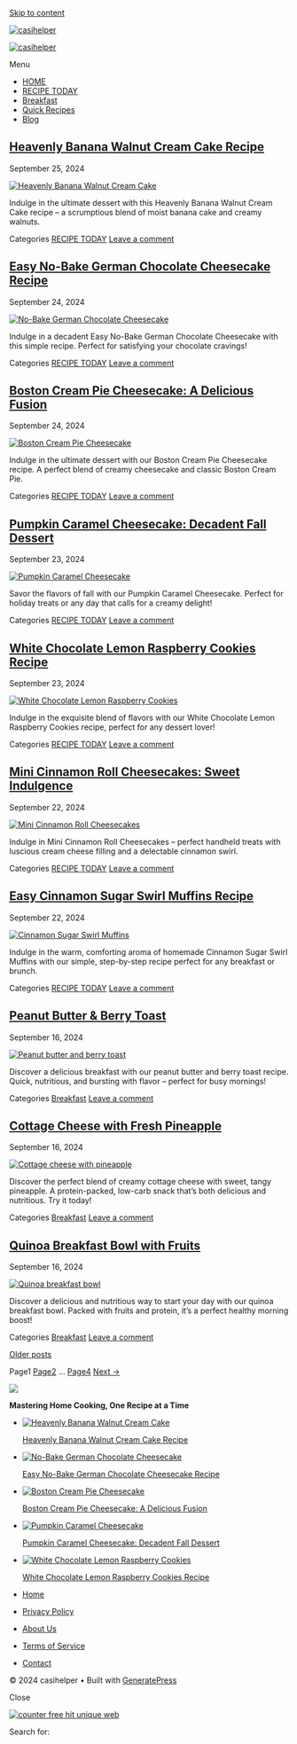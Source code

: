 [Skip to content](#content "Skip to content")

[![casihelper](https://casihelper.com/wp-content/uploads/2024/08/casihelper-1.webp)](https://casihelper.com/)

[![casihelper](https://casihelper.com/wp-content/uploads/2024/08/casihelper-1.webp)](https://casihelper.com/ "casihelper")

Menu

* [HOME](https://casihelper.com/)
* [RECIPE TODAY](https://casihelper.com/category/recipe-today/)
* [Breakfast](https://casihelper.com/category/breakfast/)
* [Quick Recipes](https://casihelper.com/category/quick-recipes/)
* [Blog](https://casihelper.com/category/blog/)

[](#)[](#)

[Heavenly Banana Walnut Cream Cake Recipe](https://casihelper.com/heavenly-banana-walnut-cream-cake-recipe/)
------------------------------------------------------------------------------------------------------------

September 25, 2024

[![Heavenly Banana Walnut Cream Cake](https://casihelper.com/wp-content/uploads/2024/09/Heavenly-Banana-Walnut-Cream-Cake.jpg)](https://casihelper.com/heavenly-banana-walnut-cream-cake-recipe/)

Indulge in the ultimate dessert with this Heavenly Banana Walnut Cream Cake recipe – a scrumptious blend of moist banana cake and creamy walnuts.

Categories [RECIPE TODAY](https://casihelper.com/category/recipe-today/) [Leave a comment](https://casihelper.com/heavenly-banana-walnut-cream-cake-recipe/#respond)

[Easy No-Bake German Chocolate Cheesecake Recipe](https://casihelper.com/easy-no-bake-german-chocolate-cheesecake-recipe/)
--------------------------------------------------------------------------------------------------------------------------

September 24, 2024

[![No-Bake German Chocolate Cheesecake](https://casihelper.com/wp-content/uploads/2024/09/No-Bake-German-Chocolate-Cheesecake.jpg)](https://casihelper.com/easy-no-bake-german-chocolate-cheesecake-recipe/)

Indulge in a decadent Easy No-Bake German Chocolate Cheesecake with this simple recipe. Perfect for satisfying your chocolate cravings!

Categories [RECIPE TODAY](https://casihelper.com/category/recipe-today/) [Leave a comment](https://casihelper.com/easy-no-bake-german-chocolate-cheesecake-recipe/#respond)

[Boston Cream Pie Cheesecake: A Delicious Fusion](https://casihelper.com/boston-cream-pie-cheesecake-a-delicious-fusion/)
-------------------------------------------------------------------------------------------------------------------------

September 24, 2024

[![Boston Cream Pie Cheesecake](https://casihelper.com/wp-content/uploads/2024/09/Boston-Cream-Pie-Cheesecake.jpg)](https://casihelper.com/boston-cream-pie-cheesecake-a-delicious-fusion/)

Indulge in the ultimate dessert with our Boston Cream Pie Cheesecake recipe. A perfect blend of creamy cheesecake and classic Boston Cream Pie.

Categories [RECIPE TODAY](https://casihelper.com/category/recipe-today/) [Leave a comment](https://casihelper.com/boston-cream-pie-cheesecake-a-delicious-fusion/#respond)

[Pumpkin Caramel Cheesecake: Decadent Fall Dessert](https://casihelper.com/pumpkin-caramel-cheesecake-decadent-fall-dessert/)
-----------------------------------------------------------------------------------------------------------------------------

September 23, 2024

[![Pumpkin Caramel Cheesecake](https://casihelper.com/wp-content/uploads/2024/09/Pumpkin-Caramel-Cheesecake.jpg)](https://casihelper.com/pumpkin-caramel-cheesecake-decadent-fall-dessert/)

Savor the flavors of fall with our Pumpkin Caramel Cheesecake. Perfect for holiday treats or any day that calls for a creamy delight!

Categories [RECIPE TODAY](https://casihelper.com/category/recipe-today/) [Leave a comment](https://casihelper.com/pumpkin-caramel-cheesecake-decadent-fall-dessert/#respond)

[White Chocolate Lemon Raspberry Cookies Recipe](https://casihelper.com/white-chocolate-lemon-raspberry-cookies-recipe/)
------------------------------------------------------------------------------------------------------------------------

September 23, 2024

[![White Chocolate Lemon Raspberry Cookies](https://casihelper.com/wp-content/uploads/2024/09/White-Chocolate-Lemon-Raspberry-Cookies.jpg)](https://casihelper.com/white-chocolate-lemon-raspberry-cookies-recipe/)

Indulge in the exquisite blend of flavors with our White Chocolate Lemon Raspberry Cookies recipe, perfect for any dessert lover!

Categories [RECIPE TODAY](https://casihelper.com/category/recipe-today/) [Leave a comment](https://casihelper.com/white-chocolate-lemon-raspberry-cookies-recipe/#respond)

[Mini Cinnamon Roll Cheesecakes: Sweet Indulgence](https://casihelper.com/mini-cinnamon-roll-cheesecakes-sweet-indulgence/)
---------------------------------------------------------------------------------------------------------------------------

September 22, 2024

[![Mini Cinnamon Roll Cheesecakes](https://casihelper.com/wp-content/uploads/2024/09/Mini-Cinnamon-Roll-Cheesecakes.jpg)](https://casihelper.com/mini-cinnamon-roll-cheesecakes-sweet-indulgence/)

Indulge in Mini Cinnamon Roll Cheesecakes – perfect handheld treats with luscious cream cheese filling and a delectable cinnamon swirl.

Categories [RECIPE TODAY](https://casihelper.com/category/recipe-today/) [Leave a comment](https://casihelper.com/mini-cinnamon-roll-cheesecakes-sweet-indulgence/#respond)

[Easy Cinnamon Sugar Swirl Muffins Recipe](https://casihelper.com/easy-cinnamon-sugar-swirl-muffins-recipe/)
------------------------------------------------------------------------------------------------------------

September 22, 2024

[![Cinnamon Sugar Swirl Muffins](https://casihelper.com/wp-content/uploads/2024/09/Cinnamon-Sugar-Swirl-Muffins.jpg)](https://casihelper.com/easy-cinnamon-sugar-swirl-muffins-recipe/)

Indulge in the warm, comforting aroma of homemade Cinnamon Sugar Swirl Muffins with our simple, step-by-step recipe perfect for any breakfast or brunch.

Categories [RECIPE TODAY](https://casihelper.com/category/recipe-today/) [Leave a comment](https://casihelper.com/easy-cinnamon-sugar-swirl-muffins-recipe/#respond)

[Peanut Butter & Berry Toast](https://casihelper.com/peanut-butter-berry-toast/)
--------------------------------------------------------------------------------

September 16, 2024

[![Peanut butter and berry toast](https://casihelper.com/wp-content/uploads/2024/09/Peanut-butter-and-berry-toast.jpg)](https://casihelper.com/peanut-butter-berry-toast/)

Discover a delicious breakfast with our peanut butter and berry toast recipe. Quick, nutritious, and bursting with flavor – perfect for busy mornings!

Categories [Breakfast](https://casihelper.com/category/breakfast/) [Leave a comment](https://casihelper.com/peanut-butter-berry-toast/#respond)

[Cottage Cheese with Fresh Pineapple](https://casihelper.com/cottage-cheese-with-fresh-pineapple/)
--------------------------------------------------------------------------------------------------

September 16, 2024

[![Cottage cheese with pineapple](https://casihelper.com/wp-content/uploads/2024/09/Cottage-cheese-with-pineapple.jpg)](https://casihelper.com/cottage-cheese-with-fresh-pineapple/)

Discover the perfect blend of creamy cottage cheese with sweet, tangy pineapple. A protein-packed, low-carb snack that’s both delicious and nutritious. Try it today!

Categories [Breakfast](https://casihelper.com/category/breakfast/) [Leave a comment](https://casihelper.com/cottage-cheese-with-fresh-pineapple/#respond)

[Quinoa Breakfast Bowl with Fruits](https://casihelper.com/quinoa-breakfast-bowl-with-fruits/)
----------------------------------------------------------------------------------------------

September 16, 2024

[![Quinoa breakfast bowl](https://casihelper.com/wp-content/uploads/2024/09/Quinoa-breakfast-bowl.jpg)](https://casihelper.com/quinoa-breakfast-bowl-with-fruits/)

Discover a delicious and nutritious way to start your day with our quinoa breakfast bowl. Packed with fruits and protein, it’s a perfect healthy morning boost!

Categories [Breakfast](https://casihelper.com/category/breakfast/) [Leave a comment](https://casihelper.com/quinoa-breakfast-bowl-with-fruits/#respond)

[Older posts](https://casihelper.com/page/2/)

Page1 [Page2](https://casihelper.com/page/2/) … [Page4](https://casihelper.com/page/4/) [Next →](https://casihelper.com/page/2/)

![](https://casihelper.com/wp-content/uploads/2024/08/c4d8bcb3-84e8-401c-91e0-1928ee4e5a06-2-1.webp)

**Mastering Home Cooking, One Recipe at a Time**

* [![Heavenly Banana Walnut Cream Cake](https://casihelper.com/wp-content/uploads/2024/09/Heavenly-Banana-Walnut-Cream-Cake-300x171.jpg)](https://casihelper.com/heavenly-banana-walnut-cream-cake-recipe/)
    
    [Heavenly Banana Walnut Cream Cake Recipe](https://casihelper.com/heavenly-banana-walnut-cream-cake-recipe/)
* [![No-Bake German Chocolate Cheesecake](https://casihelper.com/wp-content/uploads/2024/09/No-Bake-German-Chocolate-Cheesecake-300x171.jpg)](https://casihelper.com/easy-no-bake-german-chocolate-cheesecake-recipe/)
    
    [Easy No-Bake German Chocolate Cheesecake Recipe](https://casihelper.com/easy-no-bake-german-chocolate-cheesecake-recipe/)
* [![Boston Cream Pie Cheesecake](https://casihelper.com/wp-content/uploads/2024/09/Boston-Cream-Pie-Cheesecake-300x171.jpg)](https://casihelper.com/boston-cream-pie-cheesecake-a-delicious-fusion/)
    
    [Boston Cream Pie Cheesecake: A Delicious Fusion](https://casihelper.com/boston-cream-pie-cheesecake-a-delicious-fusion/)
* [![Pumpkin Caramel Cheesecake](https://casihelper.com/wp-content/uploads/2024/09/Pumpkin-Caramel-Cheesecake-300x171.jpg)](https://casihelper.com/pumpkin-caramel-cheesecake-decadent-fall-dessert/)
    
    [Pumpkin Caramel Cheesecake: Decadent Fall Dessert](https://casihelper.com/pumpkin-caramel-cheesecake-decadent-fall-dessert/)
* [![White Chocolate Lemon Raspberry Cookies](https://casihelper.com/wp-content/uploads/2024/09/White-Chocolate-Lemon-Raspberry-Cookies-300x171.jpg)](https://casihelper.com/white-chocolate-lemon-raspberry-cookies-recipe/)
    
    [White Chocolate Lemon Raspberry Cookies Recipe](https://casihelper.com/white-chocolate-lemon-raspberry-cookies-recipe/)

* [Home](https://casihelper.com/)
* [Privacy Policy](https://casihelper.com/privacy-policy/)
* [About Us](https://casihelper.com/about-us/)
* [Terms of Service](https://casihelper.com/terms-of-service/)
* [Contact](https://casihelper.com/contact/)

© 2024 casihelper • Built with [GeneratePress](https://generatepress.com/)

Close

[![counter free hit unique web](//sstatic1.histats.com/0.gif?4892115&101)](https://casihelper.com/)

Search for:
